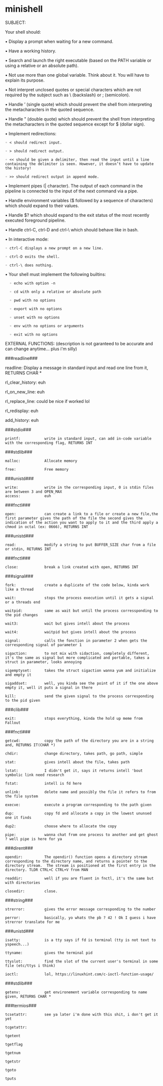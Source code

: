 # minishell

SUBJECT:

Your shell should:

• Display a prompt when waiting for a new command.

• Have a working history.

• Search and launch the right executable (based on the PATH variable or using a relative or an absolute path).

• Not use more than one global variable. Think about it. You will have to explain its purpose.

• Not interpret unclosed quotes or special characters which are not required by the subject such as \ (backslash) or ; (semicolon).

• Handle ’ (single quote) which should prevent the shell from interpreting the metacharacters in the quoted sequence.

• Handle " (double quote) which should prevent the shell from interpreting the metacharacters in the quoted sequence except for $ (dollar sign).

• Implement redirections:

	◦ < should redirect input.
  
	◦ > should redirect output.
  
	◦ << should be given a delimiter, then read the input until a line containing the delimiter is seen. However, it doesn’t have to update the history!
  
	◦ >> should redirect output in append mode.
  
• Implement pipes (| character). The output of each command in the pipeline is connected to the input of the next command via a pipe.

• Handle environment variables ($ followed by a sequence of characters) which should expand to their values.

• Handle $? which should expand to the exit status of the most recently executed foreground pipeline.

• Handle ctrl-C, ctrl-D and ctrl-\ which should behave like in bash.

• In interactive mode:

	◦ ctrl-C displays a new prompt on a new line.
  
  	◦ ctrl-D exits the shell.
  
	◦ ctrl-\ does nothing.
  
• Your shell must implement the following builtins:

	  ◦ echo with option -n
  
	  ◦ cd with only a relative or absolute path
  
	  ◦ pwd with no options
  
	  ◦ export with no options
  
	  ◦ unset with no options
  
	  ◦ env with no options or arguments
  
  	  ◦ exit with no options
  

EXTERNAL FUNCTIONS: (description is not garanteed to be accurate and can change anytime... plus i'm silly)

###readline###

readline:         Display a message in standard input and read one line from it, RETURNS CHAR *

rl_clear_history: euh

rl_on_new_line:   euh

rl_replace_line:  could be nice if worked lol

rl_redisplay:     euh

add_history:      euh



###stdio###


	printf:           write in standard input, can add in-code variable with the corresponding flag, RETURNS INT


###stdlib###


	malloc:           Allocate memory

	free:             Free memory


###unistd###


	write:            write in the corresponding input, 0 is stdin files are between 3 and OPEN_MAX
	access:           euh


###fnctl###


	open:             can create a link to a file or create a new file,the first parameter gives the path of the file the second gives the indication of the action you want to apply to it and the third apply a chmod in octal (ex: 0666), RETURNS INT
                  
                  
###unistd###


	read:             modify a string to put BUFFER_SIZE char from a file or stdin, RETURNS INT


###fnctl###


	close:            break a link created with open, RETURNS INT


###signal###


	fork:             create a duplicate of the code below, kinda work like a thread

	wait:             stops the process execution until it gets a signal or a threads end

	waitpid:          same as wait but until the process corressponding to the pid changes
	
	wait3:            wait but gives intell about the process

	wait4:            waitpid but gives intell about the process

	signal:           calls the fonction in parameter 2 when gets the corresponding signal of parameter 1

	sigaction:        to not mix with sidaction, completely different, it's the same as signal but more complicated and portable, takes a struct in parameter, looks annoying

	sigemptyset:      takes the struct sigaction wanna yum and initialize and empty it

	sigaddset:        well, you kinda see the point of it if the one above empty it, well it puts a signal in there

	kill:             send the given signal to the process corresponding to the pid given


###clib###


	exit:             stops everything, kinda the hold up meme from Fallout


###fnctl###


	getcwd:           copy the path of the directory you are in a string and, RETURNS IT(CHAR *)

	chdir:            change directory, takes path, go path, simple

	stat:             gives intell about the file, takes path

	lstat:            I didn't get it, says it returns intell 'bout symbolic link need research

	fstat:            intell is fd here

	unlink:           delete name and possibly the file it refers to from the file system

	execve:           execute a program corresponding to the path given

	dup:              copy fd and allocate a copy in the lowest ununsed one it finds

	dup2:             choose where to allocate the copy

	pipe:             wanna chat from one process to another and get ghost ? well pipe is here for ya


###dirent###


	opendir:          The opendir() function opens a directory stream corresponding to the directory name, and returns a pointer to the directory stream.  The stream is positioned at the first entry in the directory. TLDR CTRL+C CTRL+V from MAN

	readdir:          well if you are fluent in fnctl, it's the same but with directories

	closedir:         close.


###string###


	strerror:         gives the error message corresponding to the number

	perror:           basically, yo whats the pb ? 42 ! Ok I guess i have strerror translate for me


###unistd###


	isatty:           is a tty says if fd is terminal (tty is not text to yspeech...)

	ttyname:          gives the terminal pid 

	ttyslot:          find the slot of the current user's terminal in some file (etc/ttys i think)

	ioctl:            lol, https://linuxhint.com/c-ioctl-function-usage/


###stdlib###


	getenv:           get environement variable corresponding to name given, RETURNS CHAR *


###termios###


	tcsetattr:        see ya later i'm done with this shit, i don't get it yet     

	tcgetattr:        

	tgetent

	tgetflag

	tgetnum

	tgetstr

	tgoto

	tputs

